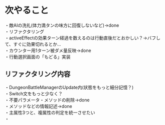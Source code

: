 # 次やること
・敵AIの洗礼(体力満タンの味方に回復しないなど)→done  
・リファクタリング  
・activeEffectの効果ターン経過を数えるのは行動直後だとおかしい？→バフして、すぐに効果切れるとか...  
・カウンター用1ターン被ダメ量反映→done  
・行動選択画面の「もどる」実装  

## リファクタリング内容
・DungeonBattleManagerのUpdate内(状態をもっと細分記憶？)  
・Switch文をもっと少なく？  
・不要パラメータ・メソッドの削除→done  
・メソッドなどの情報記述→done  
・主属性3つと、複属性の判定を統一させたい  
・
